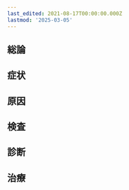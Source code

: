 ```yaml
---
last_edited: 2021-08-17T00:00:00.000Z
lastmod: '2025-03-05'
---
```





## 総論

## 症状

## 原因

## 検査

## 診断

## 治療
